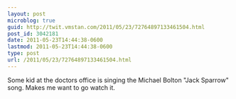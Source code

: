 ```yaml
---
layout: post
microblog: true
guid: http://twit.vmstan.com/2011/05/23/72764897133461504.html
post_id: 3042181
date: 2011-05-23T14:44:38-0600
lastmod: 2011-05-23T14:44:38-0600
type: post
url: /2011/05/23/72764897133461504.html
---
```

Some kid at the doctors office is singing the Michael Bolton "Jack Sparrow" song. Makes me want to go watch it.
